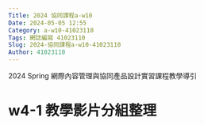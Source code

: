 ```yaml
---
Title: 2024 協同課程a-w10
Date: 2024-05-05 12:55
Category: a-w10-41023110
Tags: 網誌編寫 41023110
Slug: 2024-協同課程a-w10-41023110
Author: 41023110
---
```


2024 Spring 網際內容管理與協同產品設計實習課程教學導引

<!-- PELICAN_END_SUMMARY -->

# w4-1 教學影片分組整理